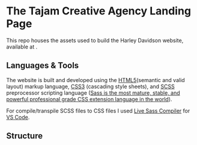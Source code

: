 # The Tajam Creative Agency Landing Page

This repo houses the assets used to build the Harley Davidson website, available at  .

## Languages & Tools
The website is built and developed using the [HTML5](https://medium.com/search?q=html5)(semantic and valid layout) markup language, [CSS3](https://medium.com/search?q=css3) (cascading style sheets), and [SCSS](https://sass-lang.com/guide) preprocessor scripting language  ([Sass is the most mature, stable, and powerful professional grade CSS extension language in the world](https://sass-lang.com/)).

For compile/transpile SCSS files to CSS files I used [Live Sass Compiler](https://marketplace.visualstudio.com/items?itemName=ritwickdey.live-sass) for [VS Code](https://code.visualstudio.com/download). 

## Structure